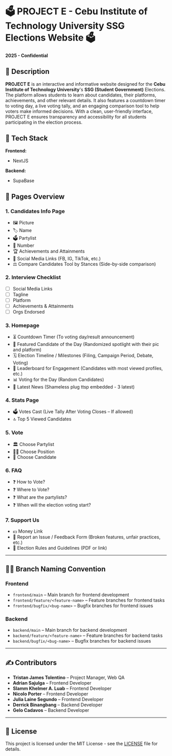 # 🗳️ **PROJECT E - Cebu Institute of Technology University SSG Elections Website** 🗳️

**2025 - Confidential**

## 📜 **Description**

**PROJECT E** is an interactive and informative website designed for the **Cebu Institute of Technology University**'s **SSG (Student Government)** Elections. The platform allows students to learn about candidates, their platforms, achievements, and other relevant details. It also features a countdown timer to voting day, a live voting tally, and an engaging comparison tool to help voters make informed decisions. With a clean, user-friendly interface, PROJECT E ensures transparency and accessibility for all students participating in the election process.

## 🔧 **Tech Stack**

**Frontend:**

- NextJS

**Backend:**

- SupaBase

## 📜 **Pages Overview**

### 1. **Candidates Info Page**

- 🖼️ Picture
- 🏷️ Name
- 🗳️ Partylist
- 🔢 Number
- 🏆 Achievements and Attainments
- 📱 Social Media Links (FB, IG, TikTok, etc.)
- ⚖️ Compare Candidates Tool by Stances (Side-by-side comparison)

### 2. **Interview Checklist**

- [ ] Social Media Links
- [ ] Tagline
- [ ] Platform
- [ ] Achievements & Attainments
- [ ] Orgs Endorsed

### 3. **Homepage**

- ⏳ Countdown Timer (To voting day/result announcement)
- 🌟 Featured Candidate of the Day (Randomized spotlight with their pic and platform)
- 🗓️ Election Timeline / Milestones (Filing, Campaign Period, Debate, Voting)
- 🏅 Leaderboard for Engagement (Candidates with most viewed profiles, etc.)
- 📊 Voting for the Day (Random Candidates)
- 📰 Latest News (Shameless plug ttsp embedded - 3 latest)

### 4. **Stats Page**

- 🗳️ Votes Cast (Live Tally After Voting Closes – If allowed)
- 🔝 Top 5 Viewed Candidates

### 5. **Vote**

- 🏛️ Choose Partylist
- 🧑‍⚖️ Choose Position
- 👤 Choose Candidate

### 6. **FAQ**

- ❓ How to Vote?
- ❓ Where to Vote?
- ❓ What are the partylists?
- ❓ When will the election voting start?

### 7. **Support Us**

- 💵 Money Link
- 📝 Report an Issue / Feedback Form (Broken features, unfair practices, etc.)
- 📜 Election Rules and Guidelines (PDF or link)

---

## 👨‍💻 **Branch Naming Convention**

### Frontend

- `frontend/main` – Main branch for frontend development
- `frontend/feature/<feature-name>` – Feature branches for frontend tasks
- `frontend/bugfix/<bug-name>` – Bugfix branches for frontend issues

### Backend

- `backend/main` – Main branch for backend development
- `backend/feature/<feature-name>` – Feature branches for backend tasks
- `backend/bugfix/<bug-name>` – Bugfix branches for backend issues

---

## ✍️ **Contributors**

- **Tristan James Tolentino** – Project Manager, Web QA
- **Adrian Sajulga** – Frontend Developer
- **Slamm Khelmer A. Luab** – Frontend Developer
- **Nicolo Porter** – Frontend Developer
- **Julia Laine Segundo** – Frontend Developer
- **Derrick Binangbang** – Backend Developer
- **Gelo Cadavos** – Backend Developer

---

## 📄 **License**

This project is licensed under the MIT License - see the [LICENSE](LICENSE) file for details.
